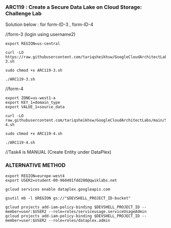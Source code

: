 ### ARC119 :  Create a Secure Data Lake on Cloud Storage: Challenge Lab 

Solution below : for form-ID-3 , form-ID-4

//form-3 (login using username2)   
```
export REGION=us-central
```

```
curl -LO https://raw.githubusercontent.com/tariqsheikhsw/GoogleCloudArchitectLabs/main/Solutions/ARC119-3.sh

sudo chmod +x ARC119-3.sh

./ARC119-3.sh
```



//form-4
```
export ZONE=us-west1-a
export KEY_1=domain_type
export VALUE_1=source_data
```

```
curl -LO raw.githubusercontent.com/tariqsheikhsw/GoogleCloudArchitectLabs/main/Solutions/ARC119-4.sh

sudo chmod +x ARC119-4.sh

./ARC119-4.sh
```

//Task4 is MANUAL (Create Entity under DataPlex)  

### ALTERNATIVE METHOD 

```
export REGION=europe-west4
export USER2=student-00-960401fdd280@qwiklabs.net
```

```
gcloud services enable dataplex.googleapis.com

gsutil mb -l $REGION gs://"$DEVSHELL_PROJECT_ID-bucket"

gcloud projects add-iam-policy-binding $DEVSHELL_PROJECT_ID --member=user:$USER2 --role=roles/serviceusage.serviceUsageAdmin
gcloud projects add-iam-policy-binding $DEVSHELL_PROJECT_ID --member=user:$USER2 --role=roles/dataplex.admin
```
